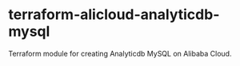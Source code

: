 # terraform-alicloud-analyticdb-mysql
Terraform module for creating Analyticdb MySQL on Alibaba Cloud.
